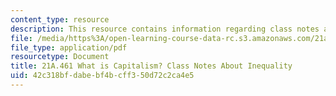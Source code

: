 ```yaml
---
content_type: resource
description: This resource contains information regarding class notes about inequality.
file: /media/https%3A/open-learning-course-data-rc.s3.amazonaws.com/21a-461-what-is-capitalism-fall-2013/42c318bfdabebf4bcff350d72c2ca4e5_MIT21A_461F13_Cl_Nt_Inequ.pdf
file_type: application/pdf
resourcetype: Document
title: 21A.461 What is Capitalism? Class Notes About Inequality
uid: 42c318bf-dabe-bf4b-cff3-50d72c2ca4e5
---
```


